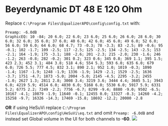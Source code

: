 # Beyerdynamic DT 48 E 120 Ohm
Replace `C:\Program Files\EqualizerAPO\config\config.txt` with:
```
Preamp: -6.0dB
GraphicEQ: 10 -84; 20 6.0; 22 6.0; 23 6.0; 25 6.0; 26 6.0; 28 6.0; 30 6.0; 32 6.0; 35 6.0; 37 6.0; 40 6.0; 42 6.0; 45 6.0; 49 6.0; 52 6.0; 56 6.0; 59 6.0; 64 6.0; 68 4.7; 73 -0.3; 78 -3.3; 83 -2.5; 89 -0.6; 95 -0.1; 102 -1.7; 109 -2.5; 117 -2.5; 125 -2.5; 134 -2.5; 143 -2.5; 153 -2.1; 164 -1.9; 175 -3.1; 188 -2.6; 201 -2.3; 215 -2.0; 230 -1.6; 246 -1.2; 263 -0.8; 282 -0.2; 301 0.2; 323 0.6; 345 0.8; 369 1.1; 395 1.5; 423 2.3; 452 3.1; 484 3.8; 518 4.6; 554 5.3; 593 6.0; 635 6.0; 679 6.0; 726 5.5; 777 4.5; 832 3.1; 890 2.1; 952 1.0; 1019 -0.3; 1090 -1.4; 1167 -1.9; 1248 -1.9; 1336 -1.9; 1429 -2.1; 1529 -2.5; 1636 -3.7; 1751 -4.7; 1873 -5.0; 2004 -5.0; 2145 -4.5; 2295 -3.2; 2455 -1.0; 2627 1.3; 2811 2.8; 3008 3.4; 3219 3.6; 3444 4.4; 3685 5.1; 3943 6.0; 4219 5.9; 4514 6.0; 4830 6.0; 5168 6.0; 5530 6.0; 5917 5.9; 6331 5.2; 6775 2.2; 7249 -2.2; 7756 -6.7; 8299 -9.4; 8880 -9.0; 9502 -6.5; 10167 -4.1; 10879 -1.9; 11640 -0.1; 12455 0.0; 13327 -0.3; 14260 -4.2; 15258 -9.7; 16326 -14.3; 17469 -15.8; 18692 -12.2; 20000 -2.8
```
**OR** if using HeSuVi replace `C:\Program Files\EqualizerAPO\config\HeSuVi\eq.txt` and omit `Preamp: -6.0dB` and instead set Global volume in the UI for both channels to **-60**.
![](https://raw.githubusercontent.com/jaakkopasanen/AutoEq/master/results/Sonoma%20Model%20One/innerfidelity/onear/Beyerdynamic%20DT%2048%20E%20120%20Ohm/Beyerdynamic%20DT%2048%20E%20120%20Ohm.png)